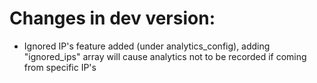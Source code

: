 # Changes in dev version:

- Ignored IP's feature added (under analytics_config), adding "ignored_ips" array will cause analytics not to be recorded if coming from specific IP's